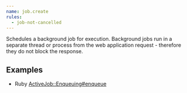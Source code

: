 ```yaml
---
name: job.create
rules:
  - job-not-cancelled
---
```


Schedules a background job for execution. Background jobs run in a separate thread or process from
the web application request - therefore they do not block the response.

## Examples

- Ruby
  [ActiveJob::Enqueuing#enqueue](https://api.rubyonrails.org/classes/ActiveJob/Enqueuing.html#method-i-enqueue)
